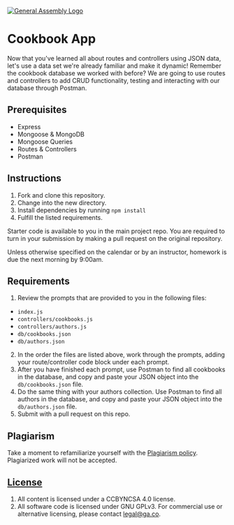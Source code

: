 [![General Assembly Logo](https://camo.githubusercontent.com/1a91b05b8f4d44b5bbfb83abac2b0996d8e26c92/687474703a2f2f692e696d6775722e636f6d2f6b6538555354712e706e67)](https://generalassemb.ly/education/web-development-immersive)

# Cookbook App

Now that you've learned all about routes and controllers using JSON data, let's use a data set we're already familiar and make it dynamic! Remember the cookbook database we worked with before? We are going to use routes and controllers to add CRUD functionality, testing and interacting with our database through Postman.

## Prerequisites

* Express
* Mongoose & MongoDB
* Mongoose Queries
* Routes & Controllers
* Postman

## Instructions

1. Fork and clone this repository.
2. Change into the new directory.
3. Install dependencies by running `npm install`
4. Fulfill the listed requirements.

Starter code is available to you in the main project repo. You are
required to turn in your submission by making a pull request on the original
repository.

Unless otherwise specified on the calendar or by an instructor, homework is due
the next morning by 9:00am.

## Requirements

1. Review the prompts that are provided to you in the following files:

* `index.js`
* `controllers/cookbooks.js`
* `controllers/authors.js`
* `db/cookbooks.json`
* `db/authors.json`

2. In the order the files are listed above, work through the prompts, adding your route/controller code block under each prompt.
3. After you have finished each prompt, use Postman to find all cookbooks in the database, and copy and paste your JSON object into the `db/cookbooks.json` file.
4. Do the same thing with your authors collection. Use Postman to find all authors in the database, and copy and paste your JSON object into the `db/authors.json` file.
3. Submit with a pull request on this repo.

## Plagiarism

Take a moment to refamiliarize yourself with the [Plagiarism policy](https://git.generalassemb.ly/DC-WDI/Administrative/blob/master/plagiarism.md). Plagiarized work will not be accepted.

## [License](LICENSE)

1.  All content is licensed under a CC­BY­NC­SA 4.0 license.
2.  All software code is licensed under GNU GPLv3. For commercial use or
    alternative licensing, please contact legal@ga.co.
